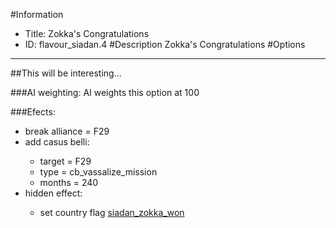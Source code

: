 #Information
 - Title: Zokka's Congratulations
 - ID: flavour_siadan.4
#Description
Zokka's Congratulations
#Options

___
##This will be interesting...

###AI weighting:
AI weights this option at 100


###Efects:<ul><li>break alliance = F29</li><li>add casus belli:</li><ul><li>target = F29</li><li>type = cb_vassalize_mission</li><li>months = 240</li></ul><li>hidden effect:</li><ul><li>set country flag [siadan_zokka_won](../flags/siadan_zokka_won.md)</li></ul></ul>
